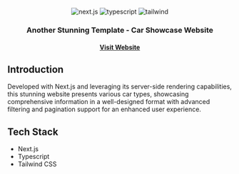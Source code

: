 <div align="center">
  <br />
 
  <div align="center">
    <img src="https://camo.githubusercontent.com/6f9d07001b55b80d6610d39025854cad249d6312b484d6ac9237e911a7eaf8e0/68747470733a2f2f696d672e736869656c64732e696f2f62616467652f2d4e6578745f4a532d626c61636b3f7374796c653d666f722d7468652d6261646765266c6f676f436f6c6f723d7768697465266c6f676f3d6e657874646f746a7326636f6c6f723d303030303030" alt="next.js" />
      <img src="https://camo.githubusercontent.com/b298386469636cc6c187d9bd773d5adb01003deadc3a6764afd9eba9a8ecf8c5/68747470733a2f2f696d672e736869656c64732e696f2f62616467652f2d547970657363726970742d626c61636b3f7374796c653d666f722d7468652d6261646765266c6f676f436f6c6f723d7768697465266c6f676f3d7479706573637269707426636f6c6f723d333137384336" alt="typescript" />
      <img src="https://camo.githubusercontent.com/e69f163b0b8defad9786f979113f151063a893349c1fce6647cd7a4a334c6469/68747470733a2f2f696d672e736869656c64732e696f2f62616467652f2d5461696c77696e645f4353532d626c61636b3f7374796c653d666f722d7468652d6261646765266c6f676f436f6c6f723d7768697465266c6f676f3d7461696c77696e6463737326636f6c6f723d303642364434" alt="tailwind" />
  </div>

  <h3 align="center">Another Stunning Template - Car Showcase Website</h3>

  <h4 align="center"><a href="https://stunning-car.vercel.app/" target="_blank">Visit Website</a></h4>

</div>

## <a name="introduction">Introduction</a>

Developed with Next.js and leveraging its server-side rendering capabilities, this stunning website presents various car types, showcasing comprehensive information in a well-designed format with advanced filtering and pagination support for an enhanced user experience.
## <a name="tech-stack">Tech Stack</a>

- Next.js
- Typescript
- Tailwind CSS
